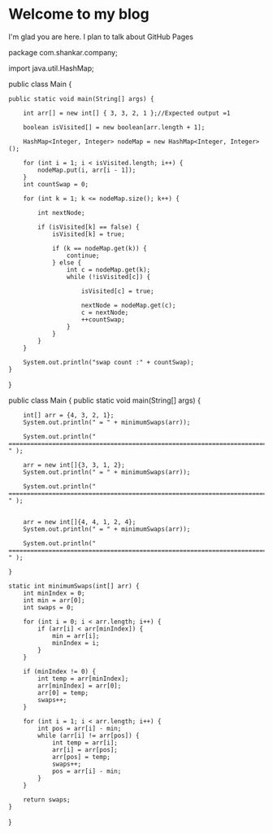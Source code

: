 # Welcome to my blog

I'm glad you are here. I plan to talk about GitHub Pages


package com.shankar.company;

import java.util.HashMap;

public class Main {

    public static void main(String[] args) {

        int arr[] = new int[] { 3, 3, 2, 1 };//Expected output =1

        boolean isVisited[] = new boolean[arr.length + 1];

        HashMap<Integer, Integer> nodeMap = new HashMap<Integer, Integer>();

        for (int i = 1; i < isVisited.length; i++) {
            nodeMap.put(i, arr[i - 1]);
        }
        int countSwap = 0;

        for (int k = 1; k <= nodeMap.size(); k++) {

            int nextNode;

            if (isVisited[k] == false) {
                isVisited[k] = true;

                if (k == nodeMap.get(k)) {
                    continue;
                } else {
                    int c = nodeMap.get(k);
                    while (!isVisited[c]) {

                        isVisited[c] = true;

                        nextNode = nodeMap.get(c);
                        c = nextNode;
                        ++countSwap;
                    }
                }
            }
        }

        System.out.println("swap count :" + countSwap);
    }
}

public class Main {
    public static void main(String[] args) {

        int[] arr = {4, 3, 2, 1};
        System.out.println(" = " + minimumSwaps(arr));

        System.out.println(" ================================================================================ " );

        arr = new int[]{3, 3, 1, 2};
        System.out.println(" = " + minimumSwaps(arr));

        System.out.println(" ================================================================================ " );


        arr = new int[]{4, 4, 1, 2, 4};
        System.out.println(" = " + minimumSwaps(arr));

        System.out.println(" ================================================================================ " );

    }

    static int minimumSwaps(int[] arr) {
        int minIndex = 0;
        int min = arr[0];
        int swaps = 0;

        for (int i = 0; i < arr.length; i++) {
            if (arr[i] < arr[minIndex]) {
                min = arr[i];
                minIndex = i;
            }
        }

        if (minIndex != 0) {
            int temp = arr[minIndex];
            arr[minIndex] = arr[0];
            arr[0] = temp;
            swaps++;
        }

        for (int i = 1; i < arr.length; i++) {
            int pos = arr[i] - min;
            while (arr[i] != arr[pos]) {
                int temp = arr[i];
                arr[i] = arr[pos];
                arr[pos] = temp;
                swaps++;
                pos = arr[i] - min;
            }
        }

        return swaps;
    }
}



